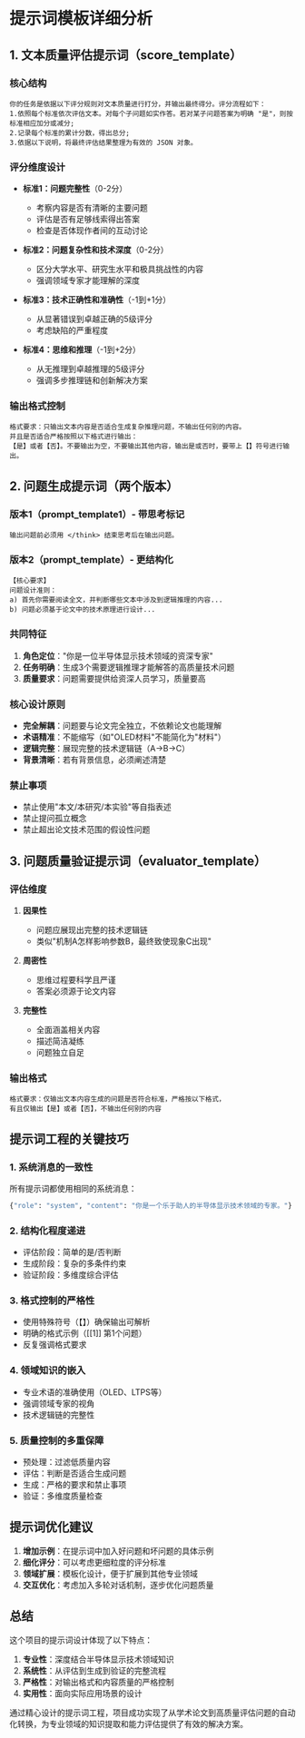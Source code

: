 # 提示词模板详细分析

## 1. 文本质量评估提示词（score_template）

### 核心结构
```
你的任务是依据以下评分规则对文本质量进行打分，并输出最终得分。评分流程如下：
1.依照每个标准依次评估文本。对每个子问题如实作答。若对某子问题答案为明确 "是"，则按标准相应加分或减分;
2.记录每个标准的累计分数，得出总分;
3.依据以下说明，将最终评估结果整理为有效的 JSON 对象。
```

### 评分维度设计
- **标准1：问题完整性**（0-2分）
  - 考察内容是否有清晰的主要问题
  - 评估是否有足够线索得出答案
  - 检查是否体现作者间的互动讨论

- **标准2：问题复杂性和技术深度**（0-2分）
  - 区分大学水平、研究生水平和极具挑战性的内容
  - 强调领域专家才能理解的深度

- **标准3：技术正确性和准确性**（-1到+1分）
  - 从显著错误到卓越正确的5级评分
  - 考虑缺陷的严重程度

- **标准4：思维和推理**（-1到+2分）
  - 从无推理到卓越推理的5级评分
  - 强调多步推理链和创新解决方案

### 输出格式控制
```
格式要求：只输出文本内容是否适合生成复杂推理问题，不输出任何别的内容。
并且是否适合严格按照以下格式进行输出：
【是】或者【否】。不要输出为空，不要输出其他内容，输出是或否时，要带上【】符号进行输出。
```

## 2. 问题生成提示词（两个版本）

### 版本1（prompt_template1）- 带思考标记
```
输出问题前必须用 </think> 结束思考后在输出问题。
```

### 版本2（prompt_template）- 更结构化
```
【核心要求】
问题设计准则：
a) 首先你需要阅读全文，并判断哪些文本中涉及到逻辑推理的内容...
b) 问题必须基于论文中的技术原理进行设计...
```

### 共同特征
1. **角色定位**："你是一位半导体显示技术领域的资深专家"
2. **任务明确**：生成3个需要逻辑推理才能解答的高质量技术问题
3. **质量要求**：问题需要提供给资深人员学习，质量要高

### 核心设计原则
- **完全解耦**：问题要与论文完全独立，不依赖论文也能理解
- **术语精准**：不能缩写（如"OLED材料"不能简化为"材料"）
- **逻辑完整**：展现完整的技术逻辑链（A→B→C）
- **背景清晰**：若有背景信息，必须阐述清楚

### 禁止事项
- 禁止使用"本文/本研究/本实验"等自指表述
- 禁止提问孤立概念
- 禁止超出论文技术范围的假设性问题

## 3. 问题质量验证提示词（evaluator_template）

### 评估维度
1. **因果性**
   - 问题应展现出完整的技术逻辑链
   - 类似"机制A怎样影响参数B，最终致使现象C出现"

2. **周密性**
   - 思维过程要科学且严谨
   - 答案必须源于论文内容

3. **完整性**
   - 全面涵盖相关内容
   - 描述简洁凝练
   - 问题独立自足

### 输出格式
```
格式要求：仅输出文本内容生成的问题是否符合标准，严格按以下格式，
有且仅输出【是】或者【否】，不输出任何别的内容
```

## 提示词工程的关键技巧

### 1. 系统消息的一致性
所有提示词都使用相同的系统消息：
```python
{"role": "system", "content": "你是一个乐于助人的半导体显示技术领域的专家。"}
```

### 2. 结构化程度递进
- 评估阶段：简单的是/否判断
- 生成阶段：复杂的多条件约束
- 验证阶段：多维度综合评估

### 3. 格式控制的严格性
- 使用特殊符号（【】）确保输出可解析
- 明确的格式示例（[[1]] 第1个问题）
- 反复强调格式要求

### 4. 领域知识的嵌入
- 专业术语的准确使用（OLED、LTPS等）
- 强调领域专家的视角
- 技术逻辑链的完整性

### 5. 质量控制的多重保障
- 预处理：过滤低质量内容
- 评估：判断是否适合生成问题
- 生成：严格的要求和禁止事项
- 验证：多维度质量检查

## 提示词优化建议

1. **增加示例**：在提示词中加入好问题和坏问题的具体示例
2. **细化评分**：可以考虑更细粒度的评分标准
3. **领域扩展**：模板化设计，便于扩展到其他专业领域
4. **交互优化**：考虑加入多轮对话机制，逐步优化问题质量

## 总结

这个项目的提示词设计体现了以下特点：
1. **专业性**：深度结合半导体显示技术领域知识
2. **系统性**：从评估到生成到验证的完整流程
3. **严格性**：对输出格式和内容质量的严格控制
4. **实用性**：面向实际应用场景的设计

通过精心设计的提示词工程，项目成功实现了从学术论文到高质量评估问题的自动化转换，为专业领域的知识提取和能力评估提供了有效的解决方案。
